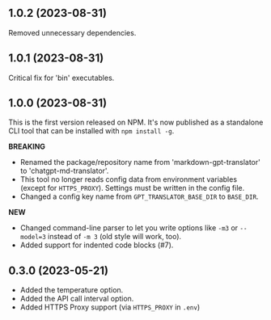 ## 1.0.2 (2023-08-31)

Removed unnecessary dependencies.

## 1.0.1 (2023-08-31)

Critical fix for 'bin' executables.

## 1.0.0 (2023-08-31)

This is the first version released on NPM. It's now published as a standalone CLI tool that can be installed with `npm install -g`.

**BREAKING**

- Renamed the package/repository name from 'markdown-gpt-translator' to 'chatgpt-md-translator'.
- This tool no longer reads config data from environment variables (except for `HTTPS_PROXY`). Settings must be written in the config file.
- Changed a config key name from `GPT_TRANSLATOR_BASE_DIR` to `BASE_DIR`.

**NEW**

- Changed command-line parser to let you write options like `-m3` or `--model=3` instead of `-m 3` (old style will work, too).
- Added support for indented code blocks (#7).

## 0.3.0 (2023-05-21)

- Added the temperature option.
- Added the API call interval option.
- Added HTTPS Proxy support (via `HTTPS_PROXY` in `.env`)
